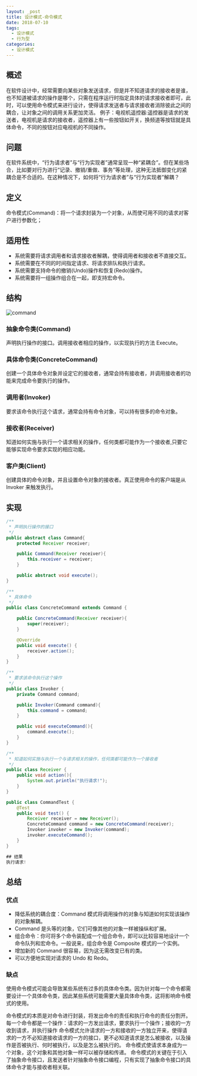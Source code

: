 ```yaml
---
layout: _post
title: 设计模式-命令模式
date: 2018-07-10
tags: 
  - 设计模式
  - 行为型
categories: 
  - 设计模式
---
```

## 概述
在软件设计中，经常需要向某些对象发送请求，但是并不知道请求的接收者是谁，也不知道被请求的操作是哪个，只需在程序运行时指定具体的请求接收者即可，此时，可以使用命令模式来进行设计，使得请求发送者与请求接收者消除彼此之间的耦合，让对象之间的调用关系更加灵活。
例子：电视机遥控器:遥控器是请求的发送者，电视机是请求的接收者，遥控器上有一些按钮如开关，换频道等按钮就是具体命令，不同的按钮对应电视机的不同操作。
## 问题
在软件系统中，“行为请求者”与“行为实现者”通常呈现一种“紧耦合”。但在某些场合，比如要对行为进行“记录、撤销/重做、事务”等处理，这种无法抵御变化的紧耦合是不合适的。在这种情况下，如何将“行为请求者”与“行为实现者”解耦？
## 定义
命令模式(Command)：将一个请求封装为一个对象，从而使可用不同的请求对客户进行参数化；
## 适用性
+ 系统需要将请求调用者和请求接收者解耦，使得调用者和接收者不直接交互。
+ 系统需要在不同的时间指定请求、将请求排队和执行请求。
+ 系统需要支持命令的撤销(Undo)操作和恢复(Redo)操作。
+ 系统需要将一组操作组合在一起，即支持宏命令。
## 结构

![command](command.png)

### 抽象命令类(Command)

声明执行操作的接口。调用接收者相应的操作，以实现执行的方法 Execute。
### 具体命令类(ConcreteCommand)
创建一个具体命令对象并设定它的接收者，通常会持有接收者，并调用接收者的功能来完成命令要执行的操作。
### 调用者(Invoker)
要求该命令执行这个请求，通常会持有命令对象，可以持有很多的命令对象。
### 接收者(Receiver)
知道如何实施与执行一个请求相关的操作，任何类都可能作为一个接收者,只要它能够实现命令要求实现的相应功能。
### 客户类(Client)
创建具体的命令对象，并且设置命令对象的接收者。真正使用命令的客户端是从 Invoker 来触发执行。

## 实现
```java
/**
 * 声明执行操作的接口
 */
public abstract class Command{
    protected Receiver receiver;

    public Command(Receiver receiver){
        this.receiver = receiver;
    }

    public abstract void execute();
}

/**
 * 具体命令
 */
public class ConcreteCommand extends Command {

    public ConcreteCommand(Receiver receiver){
        super(receiver);
    }

    @Override
    public void execute() {
        receiver.action();
    }
}

/**
 * 要求该命令执行这个操作
 */
public class Invoker {
    private Command command;

    public Invoker(Command command){
        this.command = command;
    }

    public void executeCommand(){
        command.execute();
    }
}

/**
 * 知道如何实施与执行一个与请求相关的操作，任何类都可能作为一个接收者
 */
public class Receiver {
    public void action(){
        System.out.println("执行请求!");
    }
}

public class CommandTest {
    @Test
    public void test() {
        Receiver receiver = new Receiver();
        ConcreteCommand command = new ConcreteCommand(receiver);
        Invoker invoker = new Invoker(command);
        invoker.executeCommand();
    }
}

## 结果
执行请求!
```

## 总结
### 优点
+ 降低系统的耦合度：Command 模式将调用操作的对象与知道如何实现该操作的对象解耦。
+ Command 是头等的对象，它们可像其他的对象一样被操纵和扩展。
+ 组合命令：你可将多个命令装配成一个组合命令，即可以比较容易地设计一个命令队列和宏命令。一般说来，组合命令是 Composite 模式的一个实例。
+ 增加新的 Command 很容易，因为这无需改变已有的类。
+ 可以方便地实现对请求的 Undo 和 Redo。

### 缺点
使用命令模式可能会导致某些系统有过多的具体命令类。因为针对每一个命令都需要设计一个具体命令类，因此某些系统可能需要大量具体命令类，这将影响命令模式的使用。

命令模式的本质是对命令进行封装，将发出命令的责任和执行命令的责任分割开。
每一个命令都是一个操作：请求的一方发出请求，要求执行一个操作；接收的一方收到请求，并执行操作
命令模式允许请求的一方和接收的一方独立开来，使得请求的一方不必知道接收请求的一方的接口，更不必知道请求是怎么被接收，以及操作是否被执行、何时被执行，以及是怎么被执行的。
命令模式使请求本身成为一个对象，这个对象和其他对象一样可以被存储和传递。
命令模式的关键在于引入了抽象命令接口，且发送者针对抽象命令接口编程，只有实现了抽象命令接口的具体命令才能与接收者相关联。